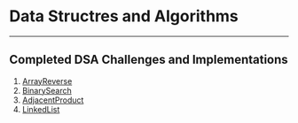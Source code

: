 # Data Structres and Algorithms
***
## Completed DSA Challenges and Implementations
1. [ArrayReverse](/Challenges/ArrayReverse/README.md)
2. [BinarySearch](/Challenges/BinarySearch/README.md)
3. [AdjacentProduct](/Challenges/AdjacentProduct/README.md)
4. [LinkedList](/Challenges/LinkedLists/README.md)